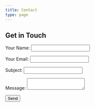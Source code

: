```yaml
---
title: Contact
type: page
---
```


## Get in Touch

<form name="contact" method="POST" data-netlify="true">
  <p>
    <label>Your Name: <input type="text" name="name" required></label>
  </p>
  <p>
    <label>Your Email: <input type="email" name="email" required></label>
  </p>
  <p>
    <label>Subject: <input type="text" name="subject"></label>
  </p>
  <p>
    <label>Message: <textarea name="message" required></textarea></label>
  </p>
  <p>
    <button type="submit">Send</button>
  </p>
</form>